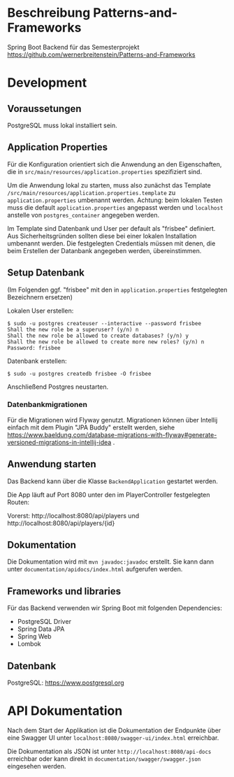 # Beschreibung Patterns-and-Frameworks

Spring Boot Backend für das
Semesterprojekt https://github.com/wernerbreitenstein/Patterns-and-Frameworks

# Development

## Voraussetungen

PostgreSQL muss lokal installiert sein.

## Application Properties

Für die Konfiguration orientiert sich die Anwendung an den Eigenschaften, die in
`src/main/resources/application.properties` spezifiziert sind.

Um die Anwendung lokal zu starten, muss also zunächst das
Template `/src/main/resources/application.properties.template`
zu `application.properties` umbenannt werden. Achtung: beim lokalen Testen muss
die default `application.properties`
angepasst werden und `localhost` anstelle von `postgres_container` angegeben
werden.

Im Template sind Datenbank und User per default als "frisbee" definiert. Aus
Sicherheitsgründen sollten diese bei einer lokalen Installation umbenannt
werden. Die festgelegten Credentials müssen mit denen, die beim Erstellen der
Datanbank angegeben werden, übereinstimmen.

## Setup Datenbank

(Im Folgenden ggf. "frisbee" mit den in `application.properties` festgelegten
Bezeichnern ersetzen)

Lokalen User erstellen:

```
$ sudo -u postgres createuser --interactive --password frisbee
Shall the new role be a superuser? (y/n) n
Shall the new role be allowed to create databases? (y/n) y
Shall the new role be allowed to create more new roles? (y/n) n
Password: frisbee
```

Datenbank erstellen:

`$ sudo -u postgres createdb frisbee -O frisbee`

Anschließend Postgres neustarten.

### Datenbankmigrationen

Für die Migrationen wird Flyway genutzt. Migrationen können über Intellij
einfach mit dem Plugin "JPA Buddy" erstellt werden,
siehe https://www.baeldung.com/database-migrations-with-flyway#generate-versioned-migrations-in-intellij-idea
.

## Anwendung starten

Das Backend kann über die Klasse `BackendApplication` gestartet werden.

Die App läuft auf Port 8080 unter den im PlayerController festgelegten Routen:

Vorerst:
http://localhost:8080/api/players und http://localhost:8080/api/players/{id}

## Dokumentation
Die Dokumentation wird mit `mvn javadoc:javadoc` erstellt. Sie kann dann
unter `documentation/apidocs/index.html` aufgerufen werden.

## Frameworks und libraries

Für das Backend verwenden wir Spring Boot mit folgenden Dependencies:

* PostgreSQL Driver
* Spring Data JPA
* Spring Web
* Lombok

## Datenbank

PostgreSQL: https://www.postgresql.org

# API Dokumentation

Nach dem Start der Applikation ist die Dokumentation der Endpunkte über eine 
Swagger UI unter `localhost:8080/swagger-ui/index.html` erreichbar. 

Die Dokumentation als JSON ist unter `http://localhost:8080/api-docs` 
erreichbar oder kann direkt in `documentation/swagger/swagger.json` 
eingesehen werden.
